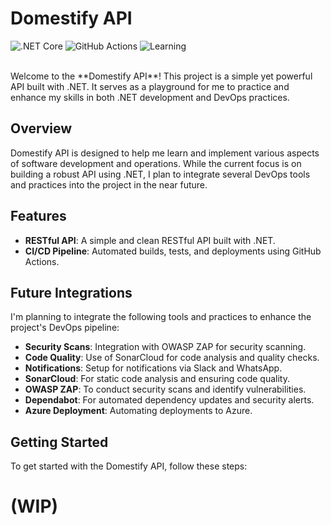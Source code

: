 # Domestify API

![.NET Core](https://img.shields.io/badge/.NET%20Core-6.0-blue) ![GitHub Actions](https://img.shields.io/badge/GitHub%20Actions-CI%2FCD-brightgreen) ![Learning](https://img.shields.io/badge/Learning-DevOps-orange)

</br> 
Welcome to the **Domestify API**! This project is a simple yet powerful API built with .NET. It serves as a playground for me to practice and enhance my skills in both .NET development and DevOps practices.

## Overview

Domestify API is designed to help me learn and implement various aspects of software development and operations. While the current focus is on building a robust API using .NET, I plan to integrate several DevOps tools and practices into the project in the near future.

## Features

- **RESTful API**: A simple and clean RESTful API built with .NET.
- **CI/CD Pipeline**: Automated builds, tests, and deployments using GitHub Actions.

## Future Integrations

I'm planning to integrate the following tools and practices to enhance the project's DevOps pipeline:

- **Security Scans**: Integration with OWASP ZAP for security scanning.
- **Code Quality**: Use of SonarCloud for code analysis and quality checks.
- **Notifications**: Setup for notifications via Slack and WhatsApp.
- **SonarCloud**: For static code analysis and ensuring code quality.
- **OWASP ZAP**: To conduct security scans and identify vulnerabilities.
- **Dependabot**: For automated dependency updates and security alerts.
- **Azure Deployment**: Automating deployments to Azure.

## Getting Started

To get started with the Domestify API, follow these steps:

# (WIP)
